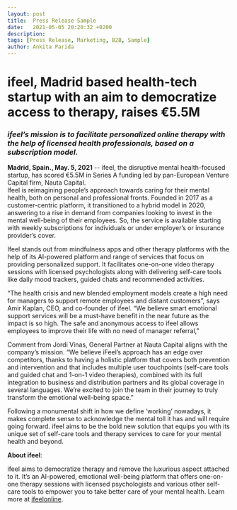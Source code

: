 ```yaml
---
layout: post
title:  Press Release Sample
date:   2021-05-05 20:20:32 +0200
description: 
tags: [Press Release, Marketing, B2B, Sample]
author: Ankita Parida
---
```

# ifeel, Madrid based health-tech startup with an aim to democratize access to therapy, raises €5.5M
### *ifeel’s mission is to facilitate personalized online therapy with the help of licensed health professionals, based on a subscription model.*

**Madrid, Spain., May. 5, 2021** -- ifeel, the disruptive mental health-focused startup, has scored €5.5M in Series A funding led by pan-European Venture Capital firm, Nauta Capital.  
Ifeel is reimagining people’s approach towards caring for their mental health, both on personal and professional fronts. Founded in 2017 as a customer-centric platform, it transitioned to a hybrid model in 2020, answering to a rise in demand from companies looking to invest in the mental well-being of their employees. So, the service is available starting with weekly subscriptions for individuals or under employer’s or insurance provider’s cover.

Ifeel stands out from mindfulness apps and other therapy platforms with the help of its AI-powered platform and range of services that focus on providing personalized support. It facilitates one-on-one video therapy sessions with licensed psychologists along with delivering self-care tools like daily mood trackers, guided chats and recommended activities.

“The health crisis and new blended employment models create a high need for managers to support remote employees and distant customers”, says Amir Kaplan, CEO, and co-founder of ifeel. “We believe smart emotional support services will be a must-have benefit in the near future as the impact is so high. The safe and anonymous access to ifeel allows employees to improve their life with no need of manager referral,”

Comment from Jordi Vinas, General Partner at Nauta Capital aligns with the company’s mission. “We believe iFeel’s approach has an edge over competitors, thanks to having a holistic platform that covers both prevention and intervention and that includes multiple user touchpoints (self-care tools and guided chat and 1-on-1 video therapies), combined with its full integration to business and distribution partners and its global coverage in several languages. We’re excited to join the team in their journey to truly transform the emotional well-being space.”

Following a monumental shift in how we define ‘working’ nowadays, it makes complete sense to acknowledge the mental toll it has and will require going forward. ifeel aims to be the bold new solution that equips you with its unique set of self-care tools and therapy services to care for your mental health and beyond.

**About ifeel**:

ifeel aims to democratize therapy and remove the luxurious aspect attached to it. It’s an AI-powered, emotional well-being platform that offers one-on-one therapy sessions with licensed psychologists and various other self-care tools to empower you to take better care of your mental health. Learn more at [ifeelonline](https://ifeel.com/en/).



